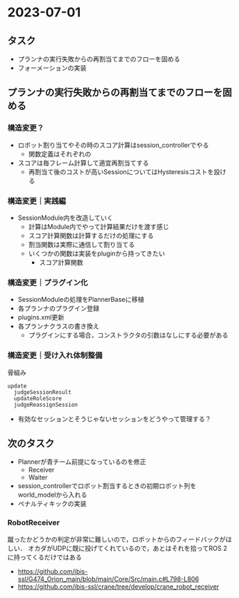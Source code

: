 # 2023-07-01

## タスク

- プランナの実行失敗からの再割当てまでのフローを固める
- フォーメーションの実装

## プランナの実行失敗からの再割当てまでのフローを固める

### 構造変更？

- ロボット割り当てやその時のスコア計算はsession_controllerでやる
  - 関数定義はそれぞれの
- スコアは毎フレーム計算して適宜再割当てする
  - 再割当て後のコストが高いSessionについてはHysteresisコストを設ける

### 構造変更｜実践編

- SessionModule内を改造していく
  - 計算はModule内でやって計算結果だけを渡す感じ
  - スコア計算関数は計算するだけの処理にする
  - 割当関数は実際に通信して割り当てる
  - いくつかの関数は実装をpluginから持ってきたい
    - スコア計算関数

### 構造変更｜プラグイン化

- SessionModuleの処理をPlannerBaseに移植
- 各プランナのプラグイン登録
- plugins.xml更新
- 各プランナクラスの書き換え
  - プラグインにする場合，コンストラクタの引数はなしにする必要がある

### 構造変更｜受け入れ体制整備

骨組み

```text
update
  judgeSessionResult
  updateRoleScore
  judgeReassignSession
```

- 有効なセッションとそうじゃないセッションをどうやって管理する？

## 次のタスク

- Plannerが青チーム前提になっているのを修正
  - Receiver
  - Waiter
- session_controllerでロボット割当するときの初期ロボット列をworld_modelから入れる
- ペナルティキックの実装

### RobotReceiver

蹴ったかどうかの判定が非常に難しいので，ロボットからのフィードバックがほしい．
オカダがUDPに既に投げてくれているので，あとはそれを拾ってROS 2に持ってくるだけではある

- <https://github.com/ibis-ssl/G474_Orion_main/blob/main/Core/Src/main.c#L798-L806>
- <https://github.com/ibis-ssl/crane/tree/develop/crane_robot_receiver>
